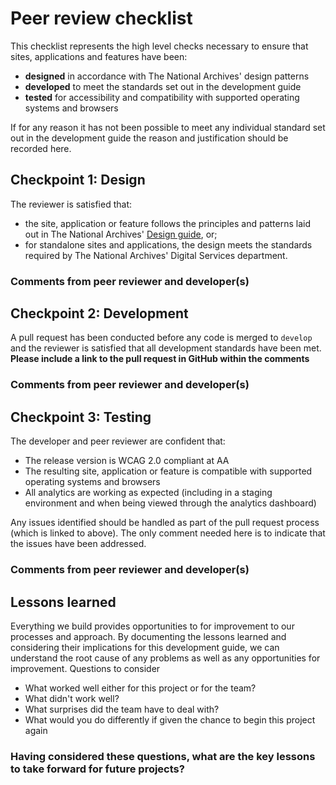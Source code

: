 # Peer review checklist

This checklist represents the high level checks necessary to ensure that sites, applications and features have been: 

* **designed** in accordance with The National Archives' design patterns
* **developed** to meet the standards set out in the development guide
* **tested** for accessibility and compatibility with supported operating systems and browsers

If for any reason it has not been possible to meet any individual standard set out in the development guide the reason and justification should be recorded here.

## Checkpoint 1: Design

The reviewer is satisfied that:

* the site, application or feature follows the principles and patterns laid out in The National Archives' [Design guide](http://nationalarchives.gov.uk/design-guide/), or;
* for standalone sites and applications, the design meets the standards required by The National Archives' Digital Services department.

### Comments from peer reviewer and developer(s)

## Checkpoint 2: Development

A pull request has been conducted before any code is merged to `develop` and the reviewer is satisfied that all development standards have been met. **Please include a link to the pull request in GitHub within the comments**

### Comments from peer reviewer and developer(s)

## Checkpoint 3: Testing

The developer and peer reviewer are confident that:

* The release version is WCAG 2.0 compliant at AA
* The resulting site, application or feature is compatible with supported operating systems and browsers
* All analytics are working as expected (including in a staging environment and when being viewed through the analytics dashboard)

Any issues identified should be handled as part of the pull request process (which is linked to above). The only comment needed here is to indicate that the issues have been addressed.

### Comments from peer reviewer and developer(s)

## Lessons learned

Everything we build provides opportunities to for improvement to our processes and approach. By documenting the lessons learned and considering their implications for this development guide, we can understand the root cause of any problems as well as any opportunities for improvement.
Questions to consider

* What worked well either for this project or for the team?
* What didn't work well?
* What surprises did the team have to deal with?
* What would you do differently if given the chance to begin this project again

### Having considered these questions, what are the key lessons to take forward for future projects?





